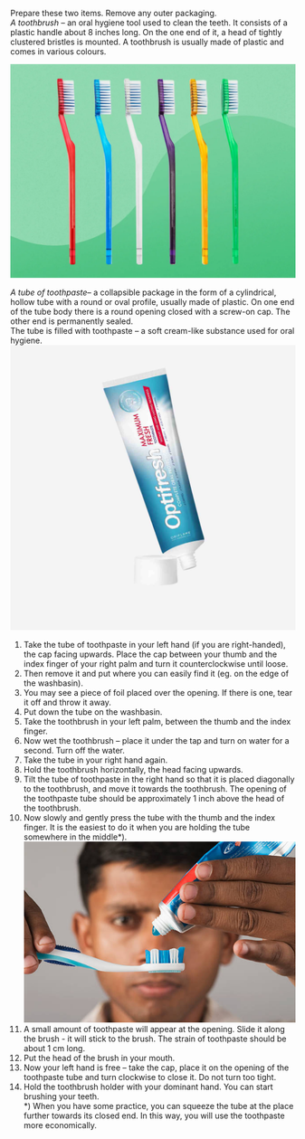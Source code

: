 Prepare these two items. Remove any outer packaging.  
_A toothbrush_ – an oral hygiene tool used to clean the teeth. It consists of a plastic handle about 8 inches long. On the one end of it, a head of tightly clustered bristles is mounted. A toothbrush is usually made of plastic and comes in various colours.    

![This is a tootbrush](./praca%20domowa/toothbrush.jpg)  

_A tube of toothpaste_– a collapsible package in the form of a cylindrical, hollow tube with a round or oval profile, usually made of plastic. On one end of the tube body there is a round opening closed with a screw-on cap. The other end is permanently sealed.  
The tube is filled with toothpaste – a soft cream-like substance used for oral hygiene.    
![This is toothpaste](./praca%20domowa/toothpaste.jfif)  

1.	Take the tube of toothpaste in your left hand (if you are right-handed), the cap facing upwards. Place the cap between your thumb and the index finger of your right palm and turn it counterclockwise until loose.   
2. Then remove it and put where you can easily find it (eg. on the edge of the washbasin).
3. You may see a piece of foil placed over the opening. If there is one, tear it off and throw it away.
4. Put down the tube on the washbasin.
5. Take the toothbrush in your left palm, between the thumb and the index finger.
6. Now wet the toothbrush – place it under the tap and turn on water for a second. Turn off the water.
7. Take the tube in your right hand again.
8. Hold the toothbrush horizontally, the head facing upwards.
9. Tilt the tube of toothpaste in the right hand so that it is placed diagonally to the toothbrush, and move it towards the toothbrush. The opening of the toothpaste tube should be approximately 1 inch above the head of the toothbrush. 
10. Now slowly and gently press the tube with the thumb and the index finger. It is the easiest to do it when you are holding the tube somewhere in the middle*).    
![How to apply](./praca%20domowa/apply.jpg)  
11. A small amount of toothpaste will appear at the opening. Slide it along the brush - it will stick to the brush. The strain of toothpaste should be about 1 cm long.
12. Put the head of the brush in your mouth.
13. Now your left hand is free – take the cap, place it on the opening of the toothpaste tube and turn clockwise to close it. Do not turn too tight.
14. Hold the toothbrush holder with your dominant hand. You can start brushing your teeth.  
    *) When you have some practice, you can squeeze the tube at the place further towards its closed end. In this way, you will use the toothpaste more economically.

